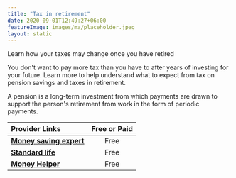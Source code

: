 ```yaml
---
title: "Tax in retirement"
date: 2020-09-01T12:49:27+06:00
featureImage: images/ma/placeholder.jpeg
layout: static
---
```


Learn how your taxes may change once you have retired

You don't want to pay more tax than you have to after years of investing for your future. Learn more to help understand what to expect from tax on pension savings and taxes in retirement.

A pension is a long-term investment from which payments are drawn to support the person's retirement from work in the form of periodic payments.

| Provider Links      | Free or Paid  |  
| :-----------          | :--------------:      |  
| [**Money saving expert**](https://www.moneysavingexpert.com/savings/discount-pensions/) | Free | 
| [**Standard life**](https://www.standardlife.co.uk/retirement/guides/tax-pension) | Free | 
| [**Money Helper**](https://www.moneyhelper.org.uk/en/pensions-and-retirement/tax-and-pensions/a-guide-to-tax-in-retirement) | Free | 
  

<br/><br/>






